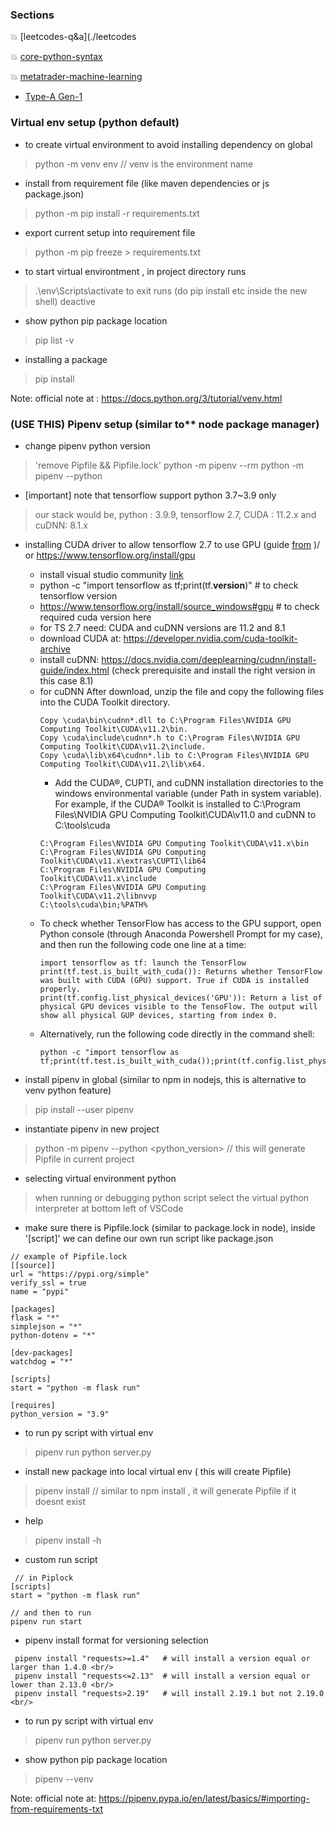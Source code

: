 ### Sections

:boom: [leetcodes-q&a](./leetcodes <br/>

:boom: [core-python-syntax](./core-python) <br/>

:boom: [metatrader-machine-learning](./metatrader)
  - [Type-A Gen-1](./metatrader/gen1)

### Virtual env setup (python default)
- to create virtual environment to avoid installing dependency on global
> python -m venv env // venv is the environment name

- install from requirement file (like maven dependencies or js package.json)
> python -m pip install -r requirements.txt

- export current setup into requirement file
> python -m pip freeze > requirements.txt

- to start virtual environtment , in project directory runs
> .\env\Scripts\activate
  to exit runs (do pip install etc inside the new shell)
> deactive 

- show python pip package location
> pip list -v

- installing a package
> pip install <package>

Note: official note at : https://docs.python.org/3/tutorial/venv.html


 ### (USE THIS) Pipenv setup (similar to** node package manager)
 - change pipenv python version
 > 'remove Pipfile && Pipfile.lock'
 > python -m pipenv --rm
 > python -m pipenv --python <version>

 - [important] note that tensorflow support python 3.7~3.9 only 
 > our stack would be, python : 3.9.9, tensorflow 2.7, CUDA : 11.2.x and cuDNN: 8.1.x

- installing CUDA driver to allow tensorflow 2.7 to use GPU (guide [from](http://www.mysmu.edu/faculty/jwwang/post/install-gpu-support-to-tensoflow-on-windows/) )/ or https://www.tensorflow.org/install/gpu
  * install visual studio community [link](https://visualstudio.microsoft.com/thank-you-downloading-visual-studio/?sku=community&rel=17)
  * python -c "import tensorflow as tf;print(tf.__version__)" # to check tensorflow version
  * https://www.tensorflow.org/install/source_windows#gpu # to check required cuda version here
  * for TS 2.7 need:  CUDA and cuDNN versions are 11.2 and 8.1
  * download CUDA at: https://developer.nvidia.com/cuda-toolkit-archive
  * install cuDNN: https://docs.nvidia.com/deeplearning/cudnn/install-guide/index.html (check prerequisite and install the right version in this case 8.1)
  * for cuDNN After download, unzip the file and copy the following files into the CUDA Toolkit directory.
    ```
    Copy \cuda\bin\cudnn*.dll to C:\Program Files\NVIDIA GPU Computing Toolkit\CUDA\v11.2\bin.
    Copy \cuda\include\cudnn*.h to C:\Program Files\NVIDIA GPU Computing Toolkit\CUDA\v11.2\include.
    Copy \cuda\lib\x64\cudnn*.lib to C:\Program Files\NVIDIA GPU Computing Toolkit\CUDA\v11.2\lib\x64.
    ```
    * Add the CUDA®, CUPTI, and cuDNN installation directories to the windows environmental variable (under Path in system variable). For example, if the CUDA® Toolkit is installed to C:\Program Files\NVIDIA GPU Computing Toolkit\CUDA\v11.0 and cuDNN to C:\tools\cuda
    ```
    C:\Program Files\NVIDIA GPU Computing Toolkit\CUDA\v11.x\bin
    C:\Program Files\NVIDIA GPU Computing Toolkit\CUDA\v11.x\extras\CUPTI\lib64
    C:\Program Files\NVIDIA GPU Computing Toolkit\CUDA\v11.x\include
    C:\Program Files\NVIDIA GPU Computing Toolkit\CUDA\v11.2\libnvvp
    C:\tools\cuda\bin;%PATH%
    ```
  * To check whether TensorFlow has access to the GPU support, open Python console (through Anaconda Powershell Prompt for my case), and then run the following code one line at a time:
    ```
    import tensorflow as tf: launch the TensorFlow
    print(tf.test.is_built_with_cuda()): Returns whether TensorFlow was built with CUDA (GPU) support. True if CUDA is installed properly.
    print(tf.config.list_physical_devices('GPU')): Return a list of physical GPU devices visible to the TensoFlow. The output will show all physical GUP devices, starting from index 0.
    ```
  * Alternatively, run the following code directly in the command shell:
    ```
    python -c "import tensorflow as tf;print(tf.test.is_built_with_cuda());print(tf.config.list_physical_devices('GPU'))"
    ```

 - install pipenv in global (similar to npm in nodejs, this is alternative to venv python feature)
> pip install --user pipenv

- instantiate pipenv in new project
> python -m pipenv --python <python_version> // this will generate Pipfile in current project
- selecting virtual environment python
> when running or debugging python script select the virtual python interpreter at bottom left of VSCode

- make sure there is Pipfile.lock (similar to package.lock in node),
  inside '[script]' we can define our own run script like package.json
```
// example of Pipfile.lock
[[source]]
url = "https://pypi.org/simple"
verify_ssl = true
name = "pypi"

[packages]
flask = "*"
simplejson = "*"
python-dotenv = "*"

[dev-packages]
watchdog = "*"

[scripts]
start = "python -m flask run"

[requires]
python_version = "3.9"
```
  
- to run py script with virtual env
> pipenv run python server.py

- install new package into local virtual env ( this will create Pipfile)
> pipenv install <package> // similar to npm install , it will generate Pipfile if it doesnt exist

- help
> pipenv install -h

- custom run script
```
 // in Piplock
[scripts]
start = "python -m flask run"

// and then to run
pipenv run start
```

- pipenv install format for versioning selection
```
 pipenv install "requests>=1.4"   # will install a version equal or larger than 1.4.0 <br/>
 pipenv install "requests<=2.13"  # will install a version equal or lower than 2.13.0 <br/>
 pipenv install "requests>2.19"   # will install 2.19.1 but not 2.19.0 <br/>
```

- to run py script with virtual env
> pipenv run python server.py

- show python pip package location
 > pipenv --venv

 Note: official note at: https://pipenv.pypa.io/en/latest/basics/#importing-from-requirements-txt
